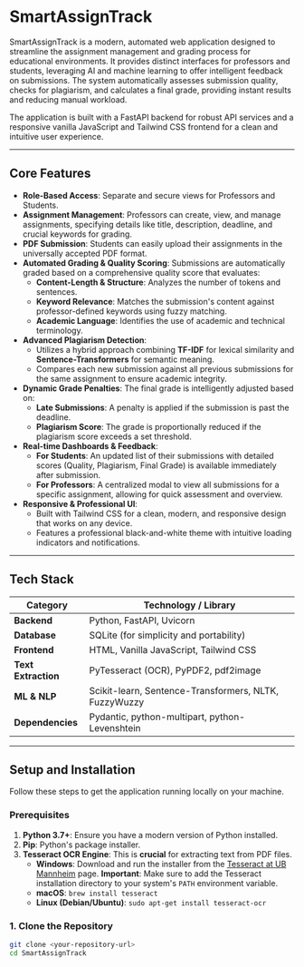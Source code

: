 # SmartAssignTrack

SmartAssignTrack is a modern, automated web application designed to streamline the assignment management and grading process for educational environments. It provides distinct interfaces for professors and students, leveraging AI and machine learning to offer intelligent feedback on submissions. The system automatically assesses submission quality, checks for plagiarism, and calculates a final grade, providing instant results and reducing manual workload.

The application is built with a FastAPI backend for robust API services and a responsive vanilla JavaScript and Tailwind CSS frontend for a clean and intuitive user experience.

---

## Core Features

* **Role-Based Access**: Separate and secure views for Professors and Students.
* **Assignment Management**: Professors can create, view, and manage assignments, specifying details like title, description, deadline, and crucial keywords for grading.
* **PDF Submission**: Students can easily upload their assignments in the universally accepted PDF format.
* **Automated Grading & Quality Scoring**: Submissions are automatically graded based on a comprehensive quality score that evaluates:
    * **Content-Length & Structure**: Analyzes the number of tokens and sentences.
    * **Keyword Relevance**: Matches the submission's content against professor-defined keywords using fuzzy matching.
    * **Academic Language**: Identifies the use of academic and technical terminology.
* **Advanced Plagiarism Detection**:
    * Utilizes a hybrid approach combining **TF-IDF** for lexical similarity and **Sentence-Transformers** for semantic meaning.
    * Compares each new submission against all previous submissions for the same assignment to ensure academic integrity.
* **Dynamic Grade Penalties**: The final grade is intelligently adjusted based on:
    * **Late Submissions**: A penalty is applied if the submission is past the deadline.
    * **Plagiarism Score**: The grade is proportionally reduced if the plagiarism score exceeds a set threshold.
* **Real-time Dashboards & Feedback**:
    * **For Students**: An updated list of their submissions with detailed scores (Quality, Plagiarism, Final Grade) is available immediately after submission.
    * **For Professors**: A centralized modal to view all submissions for a specific assignment, allowing for quick assessment and overview.
* **Responsive & Professional UI**:
    * Built with Tailwind CSS for a clean, modern, and responsive design that works on any device.
    * Features a professional black-and-white theme with intuitive loading indicators and notifications.

---

## Tech Stack

| Category           | Technology / Library                                       |
| ------------------ | ---------------------------------------------------------- |
| **Backend** | Python, FastAPI, Uvicorn                                  |
| **Database** | SQLite (for simplicity and portability)                    |
| **Frontend** | HTML, Vanilla JavaScript, Tailwind CSS                     |
| **Text Extraction**| PyTesseract (OCR), PyPDF2, pdf2image                      |
| **ML & NLP** | Scikit-learn, Sentence-Transformers, NLTK, FuzzyWuzzy    |
| **Dependencies** | Pydantic, python-multipart, python-Levenshtein           |

---

## Setup and Installation

Follow these steps to get the application running locally on your machine.

### Prerequisites

1.  **Python 3.7+**: Ensure you have a modern version of Python installed.
2.  **Pip**: Python's package installer.
3.  **Tesseract OCR Engine**: This is **crucial** for extracting text from PDF files.
    * **Windows**: Download and run the installer from the [Tesseract at UB Mannheim](https://github.com/UB-Mannheim/tesseract/wiki) page. **Important**: Make sure to add the Tesseract installation directory to your system's `PATH` environment variable.
    * **macOS**: `brew install tesseract`
    * **Linux (Debian/Ubuntu)**: `sudo apt-get install tesseract-ocr`

### 1. Clone the Repository

```bash
git clone <your-repository-url>
cd SmartAssignTrack